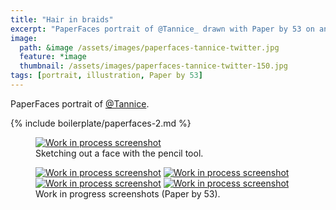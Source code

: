 ```yaml
---
title: "Hair in braids"
excerpt: "PaperFaces portrait of @Tannice_ drawn with Paper by 53 on an iPad."
image: 
  path: &image /assets/images/paperfaces-tannice-twitter.jpg 
  feature: *image
  thumbnail: /assets/images/paperfaces-tannice-twitter-150.jpg
tags: [portrait, illustration, Paper by 53]
---
```


PaperFaces portrait of <a href="http://twitter.com/Tannice_">@Tannice</a>.

{% include boilerplate/paperfaces-2.md %}

<figure>
	<a href="{{ site.url }}/assets/images/paperfaces-tannice-process-1-lg.jpg"><img src="{{ site.url }}/assets/images/paperfaces-tannice-process-1-750.jpg" alt="Work in process screenshot"></a>
	<figcaption>Sketching out a face with the pencil tool.</figcaption>
</figure>

<figure class="half">
	<a href="{{ site.url }}/assets/images/paperfaces-tannice-process-2-lg.jpg"><img src="{{ site.url }}/assets/images/paperfaces-tannice-process-2-600.jpg" alt="Work in process screenshot"></a>
	<a href="{{ site.url }}/assets/images/paperfaces-tannice-process-3-lg.jpg"><img src="{{ site.url }}/assets/images/paperfaces-tannice-process-3-600.jpg" alt="Work in process screenshot"></a>
	<a href="{{ site.url }}/assets/images/paperfaces-tannice-process-4-lg.jpg"><img src="{{ site.url }}/assets/images/paperfaces-tannice-process-4-600.jpg" alt="Work in process screenshot"></a>
	<a href="{{ site.url }}/assets/images/paperfaces-tannice-process-5-lg.jpg"><img src="{{ site.url }}/assets/images/paperfaces-tannice-process-5-600.jpg" alt="Work in process screenshot"></a>
	<figcaption>Work in progress screenshots (Paper by 53).</figcaption>
</figure>
